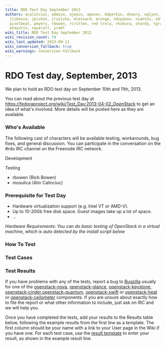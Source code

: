 ```yaml
---
title: RDO Test Day September 2013
authors: acalinciuc, admiyo, ajeain, apevec, bdperkin, dneary, eglynn, hateya, ichavero,
  jlibosva, jpichon, jruzicka, mlessard, mrunge, ndipanov, nsantos, oblaut, otherwiseguy,
  pixelbeat, pmyers, rbowen, rcritten, red trela, rkukura, shardy, tgraf, vaneldik,
  whayutin, xqueralt, yrabl
wiki_title: RDO Test Day September 2013
wiki_revision_count: 74
wiki_last_updated: 2013-09-11
wiki_conversion_fallback: true
wiki_warnings: conversion-fallback
---
```


# RDO Test day, September, 2013

We plan to hold an RDO test day on September 10th and 11th, 2013.

You can read about the previous test day at <https://fedoraproject.org/wiki/Test_Day:2013-04-02_OpenStack> to get an idea of what's involved. More details will be posted here as they are available.

### Who's Available

The following cast of characters will be available testing, workarounds, bug fixes, and general discussion. You can participate in the conversation on the #rdo IRC channel on the Freenode IRC network.

Development

Testing

*   rbowen (Rich Bowen)
*   mosulica (Alin Calinciuc)

### Prerequisite for Test Day

*   Hardware virtualization support (e.g. Intel VT or AMD-V).
*   Up to 10-20Gb free disk space. Guest images take up a lot of space.
*   ...

*Hardware Requirements: You can do basic testing of OpenStack in a virtual machine, which is auto detected by the install script below*

### How To Test

### Test Cases

### Test Results

If you have problems with any of the tests, report a bug to [Bugzilla](https://bugzilla.redhat.com) usually for one of the [openstack-nova](https://bugzilla.redhat.com/enter_bug.cgi?product=Fedora&version=18&component=openstack-nova), [openstack-glance](https://bugzilla.redhat.com/enter_bug.cgi?product=Fedora&version=18&component=openstack-glance), [openstack-keystone](https://bugzilla.redhat.com/enter_bug.cgi?product=Fedora&version=18&component=openstack-keystone), [openstack-cinder](https://bugzilla.redhat.com/enter_bug.cgi?product=Fedora&version=18&component=openstack-cinder),[openstack-quantum](https://bugzilla.redhat.com/enter_bug.cgi?product=Fedora&version=18&component=openstack-quantum), [openstack-swift](https://bugzilla.redhat.com/enter_bug.cgi?product=Fedora&version=18&component=openstack-swift) or [openstack-heat](https://bugzilla.redhat.com/enter_bug.cgi?product=Fedora&version=18&component=openstack-heat) or [openstack-ceilometer](https://bugzilla.redhat.com/enter_bug.cgi?product=Fedora&version=18&component=openstack-ceilometer) components. If you are unsure about exactly how to file the report or what other information to include, just ask on IRC and we will help you.

Once you have completed the tests, add your results to the Results table below, following the example results from the first line as a template. The first column should be your name with a link to your User page in the Wiki if you have one. For each test case, use the [result template](template:result) to enter your result, as shown in the example result line.
